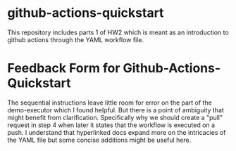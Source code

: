 # github-actions-quickstart
 This repository includes parts 1 of HW2 which is meant as an introduction to github actions through the YAML workflow file.



# Feedback Form for Github-Actions-Quickstart
The sequential instructions leave little room for error on the part of the demo-executor which I found helpful. But there is a point of ambiguity that might benefit from clarification. Specifically why we should create a "pull" request in step 4 when later it states that the workflow is executed on a push. I understand that hyperlinked docs expand more on the intricacies of the YAML file but some concise additions might be useful here.